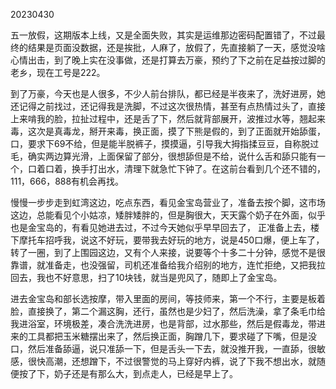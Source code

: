 20230430

五一放假，这期版本上线，又是全面失败，其实是运维那边密码配置错了，不过最终的结果是页面没数据，还是挨批，人麻了，放假了，先直接躺了一天，感觉没啥心情出击，到了晚上实在没事做，还是打算去万豪，预约了下之前在足益按过脚的老乡，现在工号是222。

到了万豪，今天也是人很多，不少人前台排队，都已经是半夜来了，洗好进房，她还记得之前找过，还记得我是洗脚，不过这次很热情，甚至有点热情过头了，直接上来啃我的脸，拉扯过程中，还是舌了下，然后就背部展开，波推过水等，翘起来毒，这次是真毒龙，掰开来毒，换正面，摸了下熊是假的，到了正面就开始舔蛋，口，要求下69不给，但是能半脱裤子，摸摸逼，引导我大拇指揉豆豆，自称脱过毛，确实两边算光滑，上面保留了部分，很想舔但是不给，说什么舌和舔只能有一个，口着口着，换手打出水，清理下就急忙下钟了。在这前台看到几个还不错的，111，666，888有机会再找。

慢慢一步步走到虹湾这边，吃点东西，看见金宝岛营业了，准备去按个脚，这市场这边，总能看见个小姑凉，矮胖矮胖的，但是胸很大，天天露个奶子在外面，似乎也是金宝岛的，有看见她进去过，不过今天她似乎早早回去了， 正准备上去，楼下摩托车招呼我，说这不好玩，要带我去好玩的地方，说是450口爆，便上车了，转了一圈，到了上围园这边，又有个人来接，说要等个十多二十分钟，感觉不是很靠谱，就准备走，也没强留，司机还准备给我介绍别的地方，连忙拒绝，又把我拉回去，我也不好意思，扫了10块钱，就当是兜风了，随即上了金宝岛。

进去金宝岛和部长选按摩，带入里面的房间，等技师来，第一个不行，主要是板着脸，直接换了，第二个漏这胸，还行，虽然也是少妇了，然后洗澡，拿了条毛巾给我进浴室，环境极差，凑合洗洗进房，也是背部，过水那些，然后是假毒龙，带进来的工具都把玉米糖摆出来了，然后换正面，胸蹭几下，要求碰了下嘴，但是没口，然后准备舔逼，说只准舔一下，但是舌头一下去，就没推开我，一直舔，很敏感，很快高潮，还想蹭下，不过很警觉的马上穿好内裤，说了下我不想出水，就随便按了下，奶子还是有那么大，到点走人，已经是早上了。

